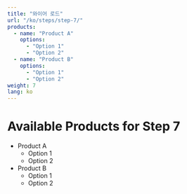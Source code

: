 ```yaml
---
title: "와이어 로드"
url: "/ko/steps/step-7/"
products:
  - name: "Product A"
    options:
      - "Option 1"
      - "Option 2"
  - name: "Product B"
    options:
      - "Option 1"
      - "Option 2"
weight: 7
lang: ko
---
```


# Available Products for Step 7

- Product A
  - Option 1
  - Option 2
- Product B
  - Option 1
  - Option 2
